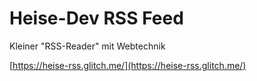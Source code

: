 Heise-Dev RSS Feed
=================

Kleiner "RSS-Reader" mit Webtechnik

[https://heise-rss.glitch.me/](https://heise-rss.glitch.me/)
